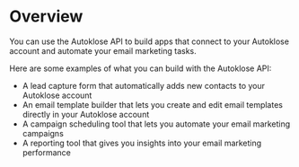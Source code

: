 # Overview

You can use the Autoklose API to build apps that connect to your Autoklose
account and automate your email marketing tasks.

Here are some examples of what you can build with the Autoklose API:

- A lead capture form that automatically adds new contacts to your Autoklose
  account
- An email template builder that lets you create and edit email templates
  directly in your Autoklose account
- A campaign scheduling tool that lets you automate your email marketing
  campaigns
- A reporting tool that gives you insights into your email marketing
  performance
